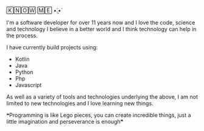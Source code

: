 🄺🄽🄾🅆 🄼🄴 •̀.̫•́

I'm a software developer for over 11 years now and I love the code, science and technology I believe in a better world
and I think technology can help in the process.

I have currently build projects using:

- Kotlin
- Java
- Python
- Php
- Javascript

As well as a variety of tools and technologies underlying the above, I am not limited to new technologies and I love learning new things.

❝Programming is like Lego pieces, you can create incredible things, just a little imagination and perseverance is enough❞
